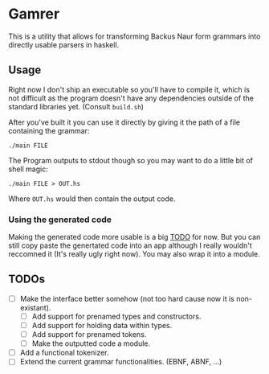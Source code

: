 # Gamrer
This is a utility that allows for transforming Backus Naur form
grammars into directly usable parsers in haskell.

## Usage
Right now I don't ship an executable so you'll have to compile it,
which is not difficult as the program doesn't have any dependencies
outside of the standard libraries yet. (Consult `build.sh`)

After you've built it you can use it directly by giving it the path
of a file containing the grammar:
```
./main FILE
```
The Program outputs to stdout though so you may want to do a little
bit of shell magic:
```
./main FILE > OUT.hs
```
Where `OUT.hs` would then contain the output code.

### Using the generated code
Making the generated code more usable is a big [TODO](#todos) for now.
But you can still copy paste the genertated code into an app
although I really wouldn't reccomned it (It's really ugly
right now).
You may also wrap it into a module.

## TODOs
- [ ] Make the interface better somehow (not too hard cause now it is non-existant).
  - [ ] Add support for prenamed types and constructors.
  - [ ] Add support for holding data within types.
  - [ ] Add support for prenamed tokens.
  - [ ] Make the outputted code a module.
- [ ] Add a functional tokenizer.
- [ ] Extend the current grammar functionalities. (EBNF, ABNF, ...)
